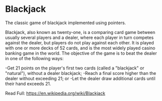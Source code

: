 # Blackjack
The classic game of blackjack implemented using pointers. 

Blackjack, also known as twenty-one, is a comparing card game between usually several players and a dealer, where each player in turn competes against the dealer, but players do not play against each other. It is played with one or more decks of 52 cards, and is the most widely played casino banking game in the world. The objective of the game is to beat the dealer in one of the following ways:

-Get 21 points on the player's first two cards (called a "blackjack" or "natural"), without a dealer blackjack;
-Reach a final score higher than the dealer without exceeding 21; or
-Let the dealer draw additional cards until their hand exceeds 21.

Read Full: https://en.wikipedia.org/wiki/Blackjack
